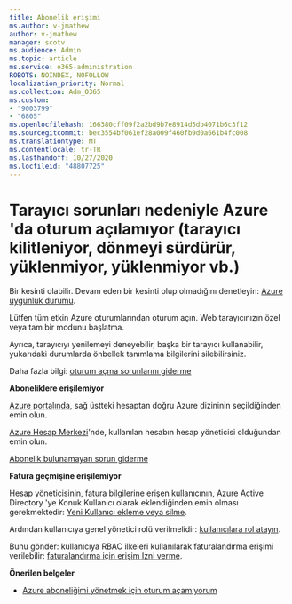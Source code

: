 ```yaml
---
title: Abonelik erişimi
ms.author: v-jmathew
author: v-jmathew
manager: scotv
ms.audience: Admin
ms.topic: article
ms.service: o365-administration
ROBOTS: NOINDEX, NOFOLLOW
localization_priority: Normal
ms.collection: Adm_O365
ms.custom:
- "9003799"
- "6805"
ms.openlocfilehash: 166380cff09f2a2bd9b7e8914d5db4071b6c3f12
ms.sourcegitcommit: bec3554bf061ef28a009f460fb9d0a661b4fc008
ms.translationtype: MT
ms.contentlocale: tr-TR
ms.lasthandoff: 10/27/2020
ms.locfileid: "48807725"
---
```

# <a name="unable-to-sign-in-azure-due-to-browser-issues-browser-hangs-keeps-spinning-does-not-load-etc"></a>Tarayıcı sorunları nedeniyle Azure 'da oturum açılamıyor (tarayıcı kilitleniyor, dönmeyi sürdürür, yüklenmiyor, yüklenmiyor vb.)

Bir kesinti olabilir. Devam eden bir kesinti olup olmadığını denetleyin: [Azure uygunluk durumu](https://status.azure.com/status/history/).

Lütfen tüm etkin Azure oturumlarından oturum açın. Web tarayıcınızın özel veya tam bir modunu başlatma.

Ayrıca, tarayıcıyı yenilemeyi deneyebilir, başka bir tarayıcı kullanabilir, yukarıdaki durumlarda önbellek tanımlama bilgilerini silebilirsiniz.

Daha fazla bilgi: [oturum açma sorunlarını giderme](https://support.microsoft.com/help/4042961/troubleshoot-why-you-can-t-sign-in-to-manage-your-azure-subscription)

**Aboneliklere erişilemiyor**

[Azure portalında](https://portal.azure.com/), sağ üstteki hesaptan doğru Azure dizininin seçildiğinden emin olun.

[Azure Hesap Merkezi](https://account.windowsazure.com/Subscriptions)'nde, kullanılan hesabın hesap yöneticisi olduğundan emin olun.

[Abonelik bulunamayan sorun giderme](https://docs.microsoft.com/azure/billing/billing-no-subscriptions-found?WT.mc_id=Portal-Microsoft_Azure_Support)

**Fatura geçmişine erişilemiyor**

Hesap yöneticisinin, fatura bilgilerine erişen kullanıcının, Azure Active Directory 'ye Konuk Kullanıcı olarak eklendiğinden emin olması gerekmektedir: [Yeni Kullanıcı ekleme veya silme](https://docs.microsoft.com/azure/active-directory/fundamentals/add-users-azure-active-directory?WT.mc_id=Portal-Microsoft_Azure_Support).

Ardından kullanıcıya genel yönetici rolü verilmelidir: [kullanıcılara rol atayın](https://docs.microsoft.com/azure/active-directory/fundamentals/active-directory-users-assign-role-azure-portal?WT.mc_id=Portal-Microsoft_Azure_Support).

Bunu gönder: kullanıcıya RBAC ilkeleri kullanılarak faturalandırma erişimi verilebilir: [faturalandırma için erişim Izni verme](https://docs.microsoft.com/azure/billing/billing-manage-access?WT.mc_id=Portal-Microsoft_Azure_Support).

**Önerilen belgeler**

-   [Azure aboneliğimi yönetmek için oturum açamıyorum](https://docs.microsoft.com/azure/billing-cannot-login-subscription?WT.mc_id=Portal-Microsoft_Azure_Support)